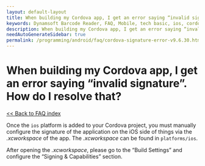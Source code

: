 ```yaml
---
layout: default-layout
title: When building my Cordova app, I get an error saying “invalid signature”. How do I resolve that?
keywords: Dynamsoft Barcode Reader, FAQ, Mobile, tech basic, ios, cordova, invalid signature
description: When building my Cordova app, I get an error saying “invalid signature”. How do I resolve that?
needAutoGenerateSidebar: true
permalink: /programming/android/faq/cordova-signature-error-v9.6.30.html
---
```


# When building my Cordova app, I get an error saying “invalid signature”. How do I resolve that?

[<< Back to FAQ index](index.md)

Once the `ios` platform is added to your Cordova project, you must manually configure the signature of the application on the iOS side of things via the *.xcworkspace* of the app. The *.xcworkspace* can be found in `platforms/ios`. 

After opening the *.xcworkspace*, please go to the “Build Settings” and configure the “Signing & Capabilities” section. 